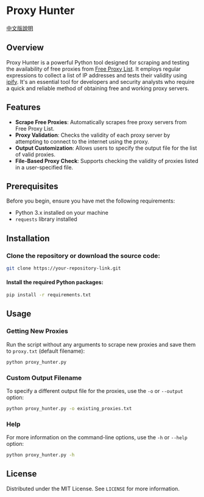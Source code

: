 # Proxy Hunter

[中文版說明](README.zh-TW.md)

## Overview

Proxy Hunter is a powerful Python tool designed for scraping and testing the availability of free proxies from [Free Proxy List](https://free-proxy-list.net/). It employs regular expressions to collect a list of IP addresses and tests their validity using [ipify](https://www.ipify.org/). It's an essential tool for developers and security analysts who require a quick and reliable method of obtaining free and working proxy servers.

## Features

- **Scrape Free Proxies**: Automatically scrapes free proxy servers from Free Proxy List.
- **Proxy Validation**: Checks the validity of each proxy server by attempting to connect to the internet using the proxy.
- **Output Customization**: Allows users to specify the output file for the list of valid proxies.
- **File-Based Proxy Check**: Supports checking the validity of proxies listed in a user-specified file.

## Prerequisites

Before you begin, ensure you have met the following requirements:

- Python 3.x installed on your machine
- `requests` library installed

## Installation

### Clone the repository or download the source code:

```bash
git clone https://your-repository-link.git
```

#### Install the required Python packages:

```bash
pip install -r requirements.txt
```

## Usage

### Getting New Proxies

Run the script without any arguments to scrape new proxies and save them to `proxy.txt` (default filename):

```bash
python proxy_hunter.py
```

### Custom Output Filename

To specify a different output file for the proxies, use the `-o` or `--output` option:

```bash
python proxy_hunter.py -o existing_proxies.txt
```

### Help

For more information on the command-line options, use the `-h` or `--help` option:

```bash
python proxy_hunter.py -h
```

## License

Distributed under the MIT License. See `LICENSE` for more information.
